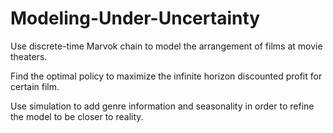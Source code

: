 # Modeling-Under-Uncertainty

Use discrete-time Marvok chain to model the arrangement of films at movie theaters.

Find the optimal policy to maximize the infinite horizon discounted profit for certain film.

Use simulation to add genre information and seasonality in order to refine the model to be closer to reality.
